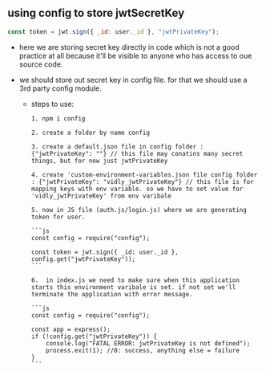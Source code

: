 ## using config to store jwtSecretKey

```js
const token = jwt.sign({ _id: user._id }, "jwtPrivateKey");
```

- here we are storing secret key directly in code which is not a good practice at all because it'll be visible to anyone who has access to oue source code.

- we should store out secret key in config file. for that we should use a 3rd party config module.

  - steps to use:

        1. npm i config

        2. create a folder by name config

        3. create a default.json file in config folder : {"jwtPrivateKey": ""} // this file may conatins many secret things, but for now just jwtPrivateKey

        4. create 'custom-environment-variables.json file config folder : {"jwtPrivateKey": "vidly_jwtPrivateKey"} // this file is for mapping keys with env variable. so we have to set value for 'vidly_jwtPrivateKey' from env varibale

        5. now in JS file (auth.js/login.js) where we are generating token for user.

        ```js
        const config = require("config");

        const token = jwt.sign({ _id: user._id }, config.get("jwtPrivateKey"));
        ```

        6.  in index.js we need to make sure when this application starts this environment varibale is set. if not set we'll terminate the application with error message.

        ```js
        const config = require("config");

        const app = express();
        if (!config.get("jwtPrivateKey")) {
            console.log("FATAL ERROR: jwtPrivateKey is not defined");
            process.exit(1); //0: success, anything else = failure
        }
        ```
